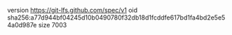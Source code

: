 version https://git-lfs.github.com/spec/v1
oid sha256:a77d944bf04245d10b0490780f32db18d1fcddfe617bd1fa4bd2e5e54a0d987e
size 7003
